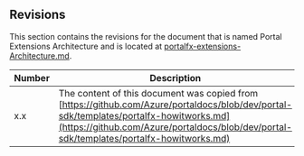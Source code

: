 <a name="portalfxExtensionsArchitecture"></a>
<!-- link to this document is [portalfx-extensions-Architecture-revisions.md]()
-->

<a name="revisions"></a>
## Revisions

This section contains the revisions for the document that is named Portal Extensions Architecture and is located at 
[portalfx-extensions-Architecture.md](portalfx-extensions-Architecture.md).

<!-- TODO:  Do we always want to retain the link, or the document name? We need a consistent way to track how the content has moved from doc to doc.  The word "copied" can be changed to "removed" when the content in the original doc is replaced with a link to this one. -->

| Number | Description |
| --- | --- |
| x.x |  The content of this document was copied from [https://github.com/Azure/portaldocs/blob/dev/portal-sdk/templates/portalfx-howitworks.md](https://github.com/Azure/portaldocs/blob/dev/portal-sdk/templates/portalfx-howitworks.md) |